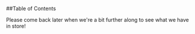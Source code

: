 ##Table of Contents

Please come back later when we're a bit further along to see what we have in store!